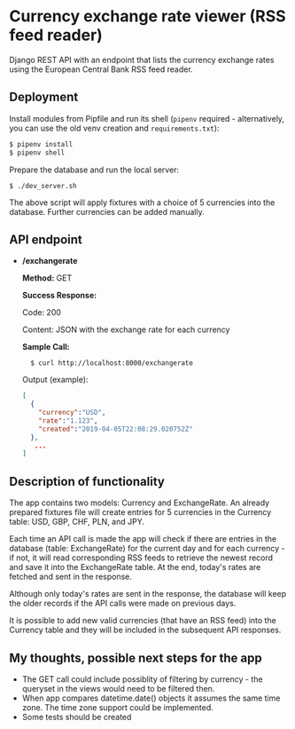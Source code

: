 # Currency exchange rate viewer (RSS feed reader)

Django REST API with an endpoint that lists the currency exchange rates using the European Central Bank RSS feed reader.


## Deployment
Install modules from Pipfile and run its shell (`pipenv` required - alternatively, you can use the old venv 
creation and `requirements.txt`):
```bash
$ pipenv install
$ pipenv shell
```

Prepare the database and run the local server:

```
$ ./dev_server.sh
```
The above script will apply fixtures with a choice of 5 currencies into the database. Further currencies can be added 
manually.

## API endpoint

* **/exchangerate**

    **Method:** GET
    
    **Success Response:**
    
     Code: 200
     
     Content: JSON with the exchange rate for each currency
        
    **Sample Call:**
    
        $ curl http://localhost:8000/exchangerate
        
    Output (example): 
    ```json
    [  
      {  
        "currency":"USD",
        "rate":"1.123",
        "created":"2019-04-05T22:08:29.020752Z"
      },
       ...
    ]
    ```
    
## Description of functionality

The app contains two models: Currency and ExchangeRate. An already prepared fixtures file will
create entries for 5 currencies in the Currency table: USD, GBP, CHF, PLN, and JPY. 

Each time an API call is made the app will check if there are entries in the database (table: ExchangeRate) for the 
current day and for each currency - if not, it will read corresponding RSS feeds to retrieve the newest record and
save it into the ExchangeRate table. At the end, today's rates are fetched and sent in the response.

Although only today's rates are sent in the response, the database will keep the older records if the API calls
were made on previous days.

It is possible to add new valid currencies (that have an RSS feed) into the Currency table and they will be included in 
the subsequent API responses.
 
 
 ## My thoughts, possible next steps for the app
 
 * The GET call could include possiblity of filtering by currency - the queryset in the views would need to be filtered
 then.
 * When app compares datetime.date() objects it assumes the same time zone. The time zone support could be implemented.
 * Some tests should be created
